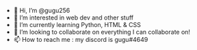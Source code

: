 - 👋 Hi, I’m @gugu256
- 👀 I’m interested in web dev and other stuff
- 🌱 I’m currently learning Python, HTML & CSS
- 💞️ I’m looking to collaborate on everything I can collaborate on!
- 📫 How to reach me : my discord is gugu#4649

<!---
gugu256/gugu256 is a ✨ special ✨ repository because its `README.md` (this file) appears on your GitHub profile.
You can click the Preview link to take a look at your changes.
--->
